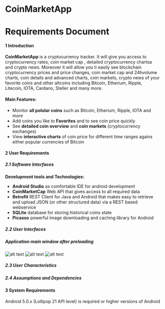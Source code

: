 # CoinMarketApp
# Requirements Document
#### 1 Introduction
**CoinMarketApp** is a cryptocurrency tracker. It will give you access to cryptocurrency rates, coin market cap , detailed cryptocurrency chartsa and crypto news. Moreover it will allow you ti easily see blockchain cryptocurrency prices and price changes, coin market cap and 24hvolume charts, coin details and advanced charts, coin markets, crypto news of your favorite coins and other altcoins including Bitcoin, Etherium, Ripple, Litecoin, IOTA, Cardano, Steller and many more.
#### **Main Features:**
- Monitor **all polular coins** such as Bitcoin, Etherium, Ripple, IOTA and more
- Add coins you like to **Favorites** and to see coin price quickly
- See **detailed coin overview** and **coin markets** (cryptocurrency exchanges)
- View **interactive charts** of coin price for different time ranges agains either popular currencies of Bitcoin

#### 2 User Requirements
##### 2.1 Software Interfaces
**Develupment tools and Technologies:**
- **Android Studio** as comfortable IDE for android development
- **CoinMarketCap** Web API that gives access to all required data
- **Retrofit** REST Client for Java and Android that makes easy to retrieve and upload JSON (or other structured data) via a REST based webservice 
- **SQLite** database for storing historical coins state
- **Picasso** powerful image downloading and caching library for Android
##### 2.2 User Interfaces
##### Application main window after preloading
![alt text](https://github.com/b00m-b00m/CoinMarketApp-TRTPO/blob/master/MainWindow.PNG "Application main window")
![alt text](https://github.com/b00m-b00m/CoinMarketApp-TRTPO/blob/master/SetupCoinsWindow.PNG "Setup coins window")
![alt text](https://github.com/b00m-b00m/CoinMarketApp-TRTPO/blob/master/CoinsChartsWindow.PNG "Coins chart window")
##### 2.3 User Characteristics
##### 2.4 Assumptions and Dependencies

#### 3 System Requirements
Android 5.0.x (Lollipop 21 API level) is required or higher versions of Android

